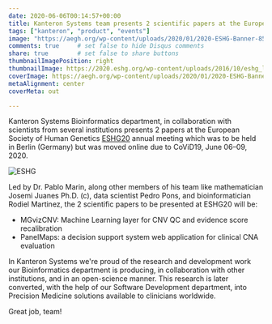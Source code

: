 ```yaml
---
date: 2020-06-06T00:14:57+00:00
title: Kanteron Systems team presents 2 scientific papers at the European Society of Human Genetics annual meeting
tags: ["kanteron", "product", "events"]
image: "https://aegh.org/wp-content/uploads/2020/01/2020-ESHG-Banner-850x170.jpg"
comments: true     # set false to hide Disqus comments
share: true        # set false to share buttons
thumbnailImagePosition: right
thumbnailImage: https://2020.eshg.org/wp-content/uploads/2016/10/eshg_logo.png
coverImage: https://aegh.org/wp-content/uploads/2020/01/2020-ESHG-Banner-850x170.jpg
metaAlignment: center
coverMeta: out

---
```


Kanteron Systems Bioinformatics department, in collaboration with scientists from several institutions presents 2 papers at the European Society of Human Genetics [ESHG20](https://2020.eshg.org/) annual meeting which was to be held in Berlin (Germany) but was moved online due to CoViD19, June 06–09, 2020.

<!--more-->

![ESHG](https://upload.wikimedia.org/wikipedia/commons/a/a3/Westend_CityCube_Berlin.JPG)

Led by Dr. Pablo Marin, along other members of his team like mathematician Josemi Juanes Ph.D. (c), data scientist Pedro Pons, and bioinformatician Rodiel Martinez, the 2 scientific papers to be presented at ESHG20 will be:

* MGvizCNV: Machine Learning layer for CNV QC and evidence score recalibration
* PanelMaps: a decision support system web application for clinical CNA evaluation

In Kanteron Systems we're proud of the research and development work our Bioinformatics department is producing, in collaboration with other institutions, and in an open-science manner. This research is later converted, with the help of our Software Development department, into Precision Medicine solutions available to clinicians worldwide.

Great job, team!

